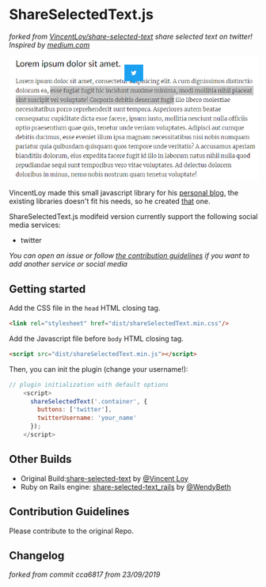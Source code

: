 # ShareSelectedText.js
*forked from [VincentLoy/share-selected-text](https://github.com/VincentLoy/share-selected-text)*
*share selected text on twitter! Inspired by [medium.com](https://medium.com)*

![share selected text - ShareSelectedText.js](demo/sst.png)

VincentLoy made this small javascript library for his [personal blog](http://vincent-loy.fr), the existing
libraries doesn't fit his needs, so he created [that](https://github.com/VincentLoy/share-selected-text) one.

ShareSelectedText.js modifeid version currently support the following social media services:
- twitter

*You can open an issue or follow [the contribution guidelines](https://github.com/VincentLoy/share-selected-text#contribution-guidelines) if you want to add another service or social media*

## Getting started

Add the CSS file in the `head` HTML closing tag.
```html
<link rel="stylesheet" href="dist/shareSelectedText.min.css"/>
```

Add the Javascript file before `body` HTML closing tag.
```html
<script src="dist/shareSelectedText.min.js"></script>
```

Then, you can init the plugin (change your username!):
```javascript
// plugin initialization with default options
    <script>
      shareSelectedText('.container', {
        buttons: ['twitter'],
        twitterUsername: 'your_name'
      });
    </script>
```

## Other Builds
- Original Build:[share-selected-text](https://github.com/VincentLoy/share-selected-text) by [@Vincent Loy](https://github.com/VincentLoy)
- Ruby on Rails engine: [share-selected-text_rails](https://github.com/WendyBeth/share-selected-text_rails) by [@WendyBeth](https://github.com/WendyBeth)

## Contribution Guidelines
Please contribute to the original Repo.

## Changelog
*forked from commit cca6817 from 23/09/2019*
